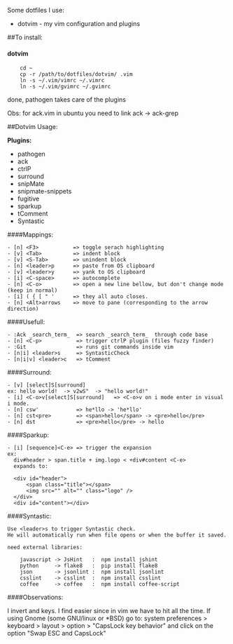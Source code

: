 Some dotfiles I use:

- dotvim - my vim configuration and plugins


##To install:

#### dotvim

```
    cd ~
    cp -r /path/to/dotfiles/dotvim/ .vim
    ln -s ~/.vim/vimrc ~/.vimrc
    ln -s ~/.vim/gvimrc ~/.gvimrc
```
  done, pathogen takes care of the plugins

  Obs: for ack.vim in ubuntu you need to link ack -> ack-grep


##Dotvim Usage:

**Plugins:**

- pathogen
- ack
- ctrlP
- surround
- snipMate
- snipmate-snippets
- fugitive
- sparkup
- tComment
- Syntastic


####Mappings:

```
- [n] <F3>           => toggle serach highlighting
- [v] <Tab>          => indent block
- [v] <S-Tab>        => unindent block
- [n] <leader>p      => paste from OS clipboard
- [v] <leader>y      => yank to OS clipboard
- [i] <C-space>      => autocomplete
- [n] <C-o>          => open a new line bellow, but don't change mode (keep in normal)
- [i] ( { [ " '      => they all auto closes.
- [n] <Alt>arrows    => move to pane (corresponding to the arrow direction)
```

####Usefull:

```
- :Ack _search_term_  => search _search_term_  through code base
- [n] <C-p>           => trigger ctrlP plugin (files fuzzy finder)
- :Git                => runs git commands inside vim
- [n|i] <leader>s     => SyntasticCheck
- [n|i|v] <leader>c   => tComment
```


####Surround:

```
- [v] [select]S[surround]
ex: hello world!  -> v2wS"  -> "hello world!"
- [i] <C-o>v[select]S[surround]   => <C-o>v on i mode enter in visual i mode.
- [n] csw'            => he*llo -> 'he*llo'
- [n] cst<pre>        => <span>hello</span> -> <pre>hello</pre>
- [n] dst             => <pre>hello</pre> -> hello
```

####Sparkup:

```
- [i] [sequence]<C-e> => trigger the expansion
ex:
  div#header > span.title + img.logo < +div#content <C-e>
  expands to:

  <div id="header">
      <span class="title"></span>
      <img src="" alt="" class="logo" />
  </div>
  <div id="content"></div>
```

####Syntastic:

```
Use <leader>s to trigger Syntastic check.
He will automatically run when file opens or when the buffer it saved.

need external libraries:

    javascript -> JsHint   :  npm install jshint
    python     -> flake8   :  pip install flake8
    json       -> jsonlint :  npm install jsonlint
    csslint    -> csslint  :  npm install csslint
    coffee     -> coffee   :  npm install coffee-script
```



####Observations:

I invert <ESC> and <CapsLock> keys. I find easier since in vim we have to hit
<ESC> all the time. If using Gnome (some GNU/linux or *BSD) go to:
system preferences > keyboard > layout > option > "CapsLock key behavior"
and click on the option "Swap ESC and CapsLock"


